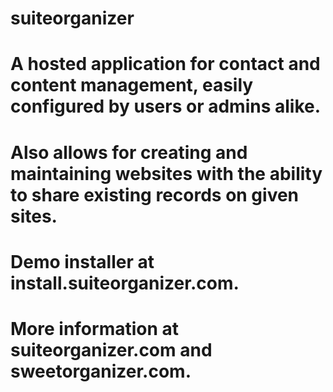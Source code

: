 # suiteorganizer
# A hosted application for contact and content management, easily configured by users or admins alike.
# Also allows for creating and maintaining websites with the ability to share existing records on given sites.
# Demo installer at install.suiteorganizer.com.
# More information at suiteorganizer.com and sweetorganizer.com.
